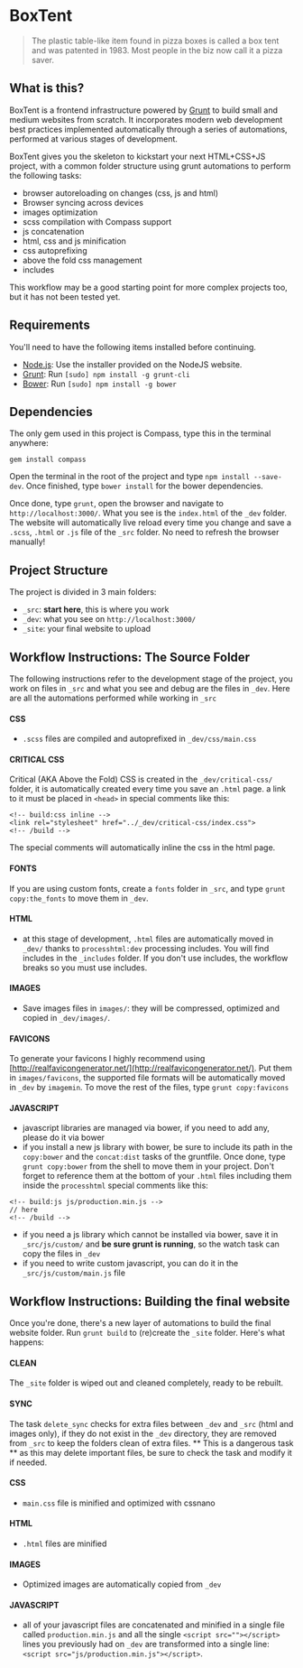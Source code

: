 # BoxTent

> The plastic table-like item found in pizza boxes is called a box tent and was patented in 1983. Most people in the biz now call it a pizza saver.

## What is this?

BoxTent is a frontend infrastructure powered by [Grunt](http://gruntjs.com/ "Grunt") to build small and medium websites from scratch.
It incorporates modern web development best practices implemented automatically through a series of automations, performed at various stages of development.

BoxTent gives you the skeleton to kickstart your next HTML+CSS+JS project, with a common folder structure using grunt automations to perform the following tasks:

* browser autoreloading on changes (css, js and html)
* Browser syncing across devices
* images optimization
* scss compilation with Compass support
* js concatenation
* html, css and js minification
* css autoprefixing
* above the fold css management
* includes

This workflow may be a good starting point for more complex projects too, but it has not been tested yet.

## Requirements

You'll need to have the following items installed before continuing.

  * [Node.js](http://nodejs.org): Use the installer provided on the NodeJS website.
  * [Grunt](http://gruntjs.com/): Run `[sudo] npm install -g grunt-cli`
  * [Bower](http://bower.io/): Run `[sudo] npm install -g bower`

## Dependencies

The only gem used in this project is Compass, type this in the terminal anywhere:

`gem install compass`  

Open the terminal in the root of the project and type `npm install --save-dev`. Once finished, type `bower install` for the bower dependencies.

Once done, type `grunt`, open the browser and navigate to `http://localhost:3000/`. What you see is the `index.html` of the `_dev` folder. The website will automatically live reload every time you change and save a `.scss`, `.html` or `.js` file of the `_src` folder. No need to refresh the browser manually!

## Project Structure

The project is divided in 3 main folders:

* `_src`: **start here**, this is where you work
* `_dev`: what you see on `http://localhost:3000/`
* `_site`: your final website to upload

## Workflow Instructions: The Source Folder

The following instructions refer to the development stage of the project, you work on files in `_src` and what you see and debug are the files in `_dev`.
Here are all the automations performed while working in `_src`

#### CSS

* `.scss` files are compiled and autoprefixed in `_dev/css/main.css`

#### CRITICAL CSS

Critical (AKA Above the Fold) CSS is created in the `_dev/critical-css/` folder, it is automatically created every time you save an `.html` page. a link to it must be placed in `<head>` in special comments like this:

```
<!-- build:css inline -->
<link rel="stylesheet" href="../_dev/critical-css/index.css">
<!-- /build -->
```

The special comments will automatically inline the css in the html page.

#### FONTS

If you are using custom fonts, create a `fonts` folder in `_src`, and type `grunt copy:the_fonts` to move them in `_dev`.

#### HTML

* at this stage of development, `.html` files are automatically moved in `_dev/` thanks to `processhtml:dev` processing includes. You will find includes in the `_includes` folder. If you don't use includes, the workflow breaks so you must use includes.

#### IMAGES

* Save images files in `images/`: they will be compressed, optimized and copied in `_dev/images/`.

#### FAVICONS

To generate your favicons I highly recommend using [http://realfavicongenerator.net/](http://realfavicongenerator.net/). Put them in `images/favicons`, the supported file formats will be automatically moved in `_dev` by `imagemin`. To move the rest of the files, type `grunt copy:favicons`

#### JAVASCRIPT

* javascript libraries are managed via bower, if you need to add any, please do it via bower
* if you install a new js library with bower, be sure to include its path in the `copy:bower` and the `concat:dist` tasks of the gruntfile. Once done, type `grunt copy:bower` from the shell to move them in your project. Don't forget to reference them at the bottom of your `.html` files including them inside the `processhtml` special comments like this:

```
<!-- build:js js/production.min.js -->
// here
<!-- /build -->
```
* if you need a js library which cannot be installed via bower, save it in `_src/js/custom/` and **be sure grunt is running**, so the watch task can copy the files in `_dev`
* if you need to write custom javascript, you can do it in the `_src/js/custom/main.js` file

## Workflow Instructions: Building the final website

Once you're done, there's a new layer of automations to build the final website folder. Run `grunt build` to (re)create the `_site` folder. Here's what happens:

#### CLEAN

The `_site` folder is wiped out and cleaned completely, ready to be rebuilt.

#### SYNC

The task `delete_sync` checks for extra files between `_dev` and `_src` (html and images only), if they do not exist in the `_dev` directory, they are removed from `_src` to keep the folders clean of extra files. ** This is a dangerous task ** as this may delete important files, be sure to check the task and modify it if needed.

#### CSS

* `main.css` file is minified and optimized with cssnano

#### HTML

* `.html` files are minified

#### IMAGES

* Optimized images are automatically copied from `_dev`

#### JAVASCRIPT
* all of your javascript files are concatenated and minified in a single file called `production.min.js` and all the single `<script src=""></script>` lines you previously had on `_dev` are transformed into a single line: `<script src="js/production.min.js"></script>`.
